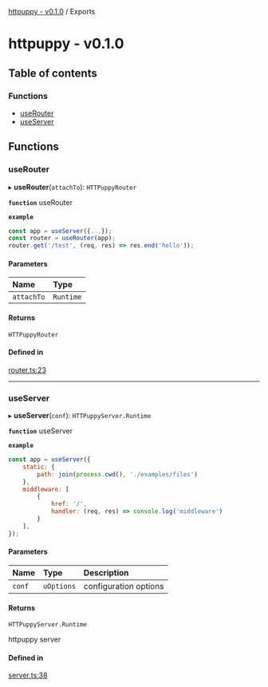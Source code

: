 [httpuppy - v0.1.0](README.md) / Exports

# httpuppy - v0.1.0

## Table of contents

### Functions

- [useRouter](modules.md#userouter)
- [useServer](modules.md#useserver)

## Functions

### useRouter

▸ **useRouter**(`attachTo`): `HTTPuppyRouter`

**`function`** useRouter

**`example`**
```javascript
const app = useServer({...});
const router = useRouter(app);
router.get('/test', (req, res) => res.end('hello'));
```

#### Parameters

| Name | Type |
| :------ | :------ |
| `attachTo` | `Runtime` |

#### Returns

`HTTPuppyRouter`

#### Defined in

[router.ts:23](https://github.com/abschill/httpuppy/blob/a22099c/src/router.ts#L23)

___

### useServer

▸ **useServer**(`conf`): `HTTPuppyServer.Runtime`

**`function`** useServer

**`example`**
```javascript
const app = useServer({
	static: {
		path: join(process.cwd(), './examples/files')
	},
	middleware: [
		{
			href: '/',
			handler: (req, res) => console.log('middleware')
		}
	],
});
```

#### Parameters

| Name | Type | Description |
| :------ | :------ | :------ |
| `conf` | `uOptions` | configuration options |

#### Returns

`HTTPuppyServer.Runtime`

httpuppy server

#### Defined in

[server.ts:38](https://github.com/abschill/httpuppy/blob/a22099c/src/server.ts#L38)
